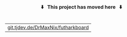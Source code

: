 <h3 align="center">⬇️&nbsp;&nbsp;&nbsp;This project has moved here&nbsp;&nbsp;&nbsp;⬇️</h3>
<h1><table align="center"><tr><td><a href="https://git.tjdev.de/DrMaxNix/futharkboard">git.tjdev.de/DrMaxNix/futharkboard</a></td></tr></table></h1>
<br />
